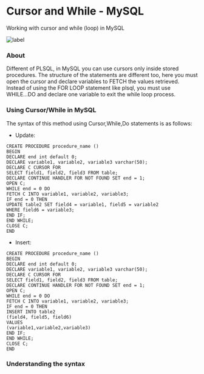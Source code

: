 # Cursor and While - MySQL
Working with cursor and while (loop) in MySQL

![label](https://img.shields.io/badge/Language-SQL%20(MySQL)-brightgreen)

### About
Different of PLSQL, in MySQL you can use cursors only inside stored procedures. The structure of the statements are different too, here you must open the cursor and declare variables to FETCH the values retrieved. Instead of using the FOR LOOP statement like plsql, you must use WHILE...DO and declare one variable to exit the while loop process.

### Using Cursor/While in MySQL

The syntax of this method using Cursor,While,Do statements is as follows:

- Update:
```
CREATE PROCEDURE procedure_name ()
BEGIN
DECLARE end int default 0;
DECLARE variable1, variable2, variable3 varchar(50);
DECLARE C CURSOR FOR
SELECT field1, field2, field3 FROM table;
DECLARE CONTINUE HANDLER FOR NOT FOUND SET end = 1;
OPEN C;
WHILE end = 0 DO
FETCH C INTO variable1, variable2, variable3;
IF end = 0 THEN	
UPDATE table2 SET field4 = variable1, field5 = variable2
WHERE field6 = variable3;
END IF;
END WHILE;	
CLOSE C;
END
```

- Insert:

```
CREATE PROCEDURE procedure_name ()
BEGIN
DECLARE end int default 0;
DECLARE variable1, variable2, variable3 varchar(50);
DECLARE C CURSOR FOR
SELECT field1, field2, field3 FROM table;
DECLARE CONTINUE HANDLER FOR NOT FOUND SET end = 1;
OPEN C;
WHILE end = 0 DO
FETCH C INTO variable1, variable2, variable3;
IF end = 0 THEN	
INSERT INTO table2
(field4, field5, field6)
VALUES
(variable1,variable2,variable3)
END IF;
END WHILE;	
CLOSE C;
END
```

### Understanding the syntax